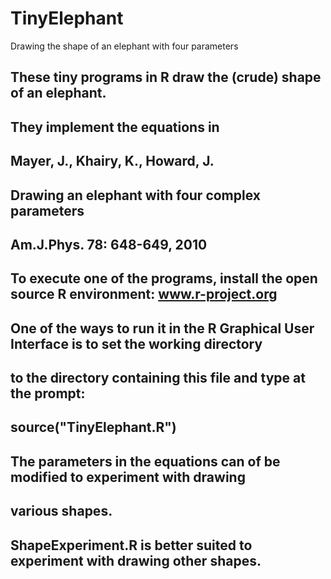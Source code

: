# TinyElephant
Drawing the shape of an elephant with four parameters

## These tiny programs in R draw the (crude) shape of an elephant.
## They implement the equations in 
## Mayer, J., Khairy, K., Howard, J.
## Drawing an elephant with four complex parameters
## Am.J.Phys. 78: 648-649, 2010
## 
## To execute one of the programs, install the open source R environment: www.r-project.org
## One of the ways to run it in the R Graphical User Interface is to set the working directory
## to the directory containing this file and type at the prompt:
## source("TinyElephant.R")
## 

## The parameters in the equations can of be modified to experiment with drawing
## various shapes. 
## ShapeExperiment.R is better suited to experiment with drawing other shapes.

